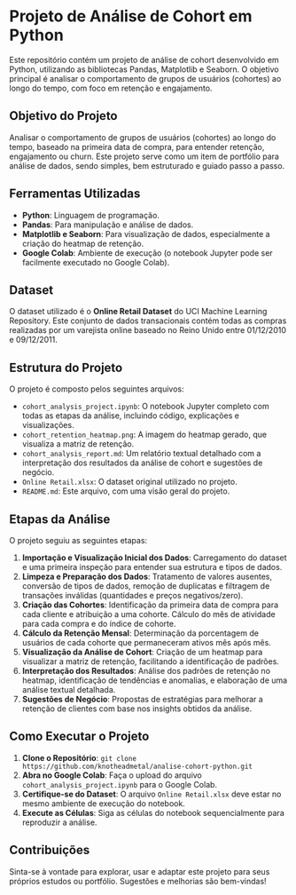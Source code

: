 # Projeto de Análise de Cohort em Python

Este repositório contém um projeto de análise de cohort desenvolvido em Python, utilizando as bibliotecas Pandas, Matplotlib e Seaborn. O objetivo principal é analisar o comportamento de grupos de usuários (cohortes) ao longo do tempo, com foco em retenção e engajamento.

## Objetivo do Projeto

Analisar o comportamento de grupos de usuários (cohortes) ao longo do tempo, baseado na primeira data de compra, para entender retenção, engajamento ou churn. Este projeto serve como um item de portfólio para análise de dados, sendo simples, bem estruturado e guiado passo a passo.

## Ferramentas Utilizadas

*   **Python**: Linguagem de programação.
*   **Pandas**: Para manipulação e análise de dados.
*   **Matplotlib e Seaborn**: Para visualização de dados, especialmente a criação do heatmap de retenção.
*   **Google Colab**: Ambiente de execução (o notebook Jupyter pode ser facilmente executado no Google Colab).

## Dataset

O dataset utilizado é o **Online Retail Dataset** do UCI Machine Learning Repository. Este conjunto de dados transacionais contém todas as compras realizadas por um varejista online baseado no Reino Unido entre 01/12/2010 e 09/12/2011.

## Estrutura do Projeto

O projeto é composto pelos seguintes arquivos:

*   `cohort_analysis_project.ipynb`: O notebook Jupyter completo com todas as etapas da análise, incluindo código, explicações e visualizações.
*   `cohort_retention_heatmap.png`: A imagem do heatmap gerado, que visualiza a matriz de retenção.
*   `cohort_analysis_report.md`: Um relatório textual detalhado com a interpretação dos resultados da análise de cohort e sugestões de negócio.
*   `Online Retail.xlsx`: O dataset original utilizado no projeto.
*   `README.md`: Este arquivo, com uma visão geral do projeto.

## Etapas da Análise

O projeto seguiu as seguintes etapas:

1.  **Importação e Visualização Inicial dos Dados**: Carregamento do dataset e uma primeira inspeção para entender sua estrutura e tipos de dados.
2.  **Limpeza e Preparação dos Dados**: Tratamento de valores ausentes, conversão de tipos de dados, remoção de duplicatas e filtragem de transações inválidas (quantidades e preços negativos/zero).
3.  **Criação das Cohortes**: Identificação da primeira data de compra para cada cliente e atribuição a uma cohorte. Cálculo do mês de atividade para cada compra e do índice de cohorte.
4.  **Cálculo da Retenção Mensal**: Determinação da porcentagem de usuários de cada cohorte que permaneceram ativos mês após mês.
5.  **Visualização da Análise de Cohort**: Criação de um heatmap para visualizar a matriz de retenção, facilitando a identificação de padrões.
6.  **Interpretação dos Resultados**: Análise dos padrões de retenção no heatmap, identificação de tendências e anomalias, e elaboração de uma análise textual detalhada.
7.  **Sugestões de Negócio**: Propostas de estratégias para melhorar a retenção de clientes com base nos insights obtidos da análise.

## Como Executar o Projeto

1.  **Clone o Repositório**: `git clone https://github.com/knotheadmetal/analise-cohort-python.git`
2.  **Abra no Google Colab**: Faça o upload do arquivo `cohort_analysis_project.ipynb` para o Google Colab.
3.  **Certifique-se do Dataset**: O arquivo `Online Retail.xlsx` deve estar no mesmo ambiente de execução do notebook.
4.  **Execute as Células**: Siga as células do notebook sequencialmente para reproduzir a análise.

## Contribuições

Sinta-se à vontade para explorar, usar e adaptar este projeto para seus próprios estudos ou portfólio. Sugestões e melhorias são bem-vindas!


